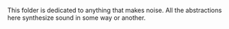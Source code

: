 This folder is dedicated to anything that makes noise. All the abstractions here synthesize sound in some way or another.
